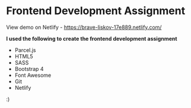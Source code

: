 # Frontend Development Assignment 

View demo on Netlify - https://brave-liskov-17e889.netlify.com/ 

**I used the following to create the frontend development assignment** 

- Parcel.js
- HTML5
- SASS
- Bootstrap 4
- Font Awesome
- Git
- Netlify

:)

